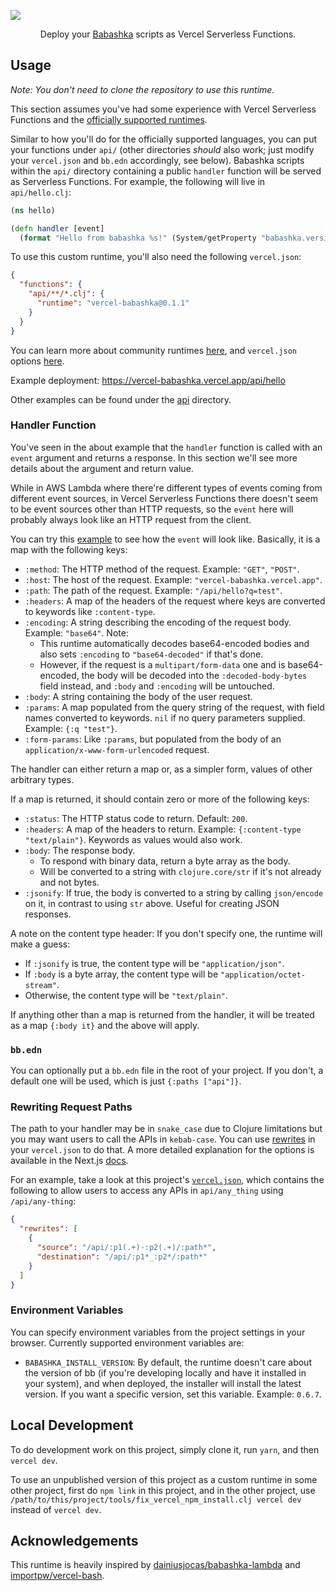 [<img src="https://og-image.vercel.app/**vercel-babashka**.png?theme=light&md=1&fontSize=100px&images=https%3A%2F%2Fassets.vercel.com%2Fimage%2Fupload%2Ffront%2Fassets%2Fdesign%2Fvercel-triangle-black.svg&images=https://github.com/babashka/babashka/raw/master/logo/icon.svg&widths=184&widths=230&heights=160&heights=230">](https://github.com/cnly/vercel-babashka)

<p align="center">
Deploy your <a href="https://github.com/babashka/babashka">Babashka</a> scripts
as Vercel Serverless Functions.
</p>

## Usage

*Note: You don't need to clone the repository to use this runtime.*

This section assumes you've had some experience with Vercel Serverless
Functions and the [officially supported
runtimes](https://vercel.com/docs/concepts/functions/supported-languages).

Similar to how you'll do for the officially supported languages, you can put
your functions under `api/` (other directories *should* also work; just modify
your `vercel.json` and `bb.edn` accordingly, see below).
Babashka scripts within the `api/` directory containing a public `handler`
function will be served as Serverless Functions.
For example, the following will live in `api/hello.clj`:

```clj
(ns hello)

(defn handler [event]
  (format "Hello from babashka %s!" (System/getProperty "babashka.version")))
```

To use this custom runtime, you'll also need the following `vercel.json`:

```json
{
  "functions": {
    "api/**/*.clj": {
      "runtime": "vercel-babashka@0.1.1"
    }
  }
}
```

You can learn more about community runtimes
[here](https://vercel.com/docs/runtimes#advanced-usage/community-runtimes), and
`vercel.json` options
[here](https://vercel.com/docs/cli#project-configuration).

Example deployment: https://vercel-babashka.vercel.app/api/hello

Other examples can be found under the [api](/api) directory.

### Handler Function

You've seen in the about example that the `handler` function is called with an
`event` argument and returns a response.
In this section we'll see more details about the argument and return value.

While in AWS Lambda where there're different types of events coming from
different event sources, in Vercel Serverless Functions there doesn't seem to
be event sources other than HTTP requests, so the `event` here will probably
always look like an HTTP request from the client.

You can try this [example](https://vercel-babashka.vercel.app/api/echo-pretty)
to see how the `event` will look like.
Basically, it is a map with the following keys:

* `:method`: The HTTP method of the request. Example: `"GET"`, `"POST"`.
* `:host`: The host of the request. Example: `"vercel-babashka.vercel.app"`.
* `:path`: The path of the request. Example: `"/api/hello?q=test"`.
* `:headers`: A map of the headers of the request where keys are converted to
  keywords like `:content-type`.
* `:encoding`: A string describing the encoding of the request body. Example:
  `"base64"`. Note:
  * This runtime automatically decodes base64-encoded bodies and also sets
	`:encoding` to `"base64-decoded"` if that's done.
  * However, if the request is a `multipart/form-data` one and is
	base64-encoded, the body will be decoded into the `:decoded-body-bytes`
	field instead, and `:body` and `:encoding` will be untouched.
* `:body`: A string containing the body of the user request.
* `:params`: A map populated from the query string of the request, with field
  names converted to keywords. `nil` if no query parameters supplied. Example:
  `{:q "test"}`.
* `:form-params`: Like `:params`, but populated from the body of an
  `application/x-www-form-urlencoded` request.

The handler can either return a map or, as a simpler form, values of other
arbitrary types.

If a map is returned, it should contain zero or more of the following keys:

* `:status`: The HTTP status code to return. Default: `200`.
* `:headers`: A map of the headers to return. Example: `{:content-type
  "text/plain"}`. Keywords as values would also work.
* `:body`: The response body.
  * To respond with binary data, return a byte array as the body.
  * Will be converted to a string with `clojure.core/str` if it's not already
	and not bytes.
* `:jsonify`: If true, the body is converted to a string by calling
  `json/encode` on it, in contrast to using `str` above. Useful for creating
  JSON responses.

A note on the content type header: If you don't specify one, the runtime will
make a guess:

* If `:jsonify` is true, the content type will be `"application/json"`.
* If `:body` is a byte array, the content type will be
  `"application/octet-stream"`.
* Otherwise, the content type will be `"text/plain"`.

If anything other than a map is returned from the handler, it will be treated
as a map `{:body it}` and the above will apply.

### `bb.edn`

You can optionally put a `bb.edn` file in the root of your project.
If you don't, a default one will be used, which is just `{:paths ["api"]}`.

### Rewriting Request Paths

The path to your handler may be in `snake_case` due to Clojure limitations but
you may want users to call the APIs in `kebab-case`.
You can use
[rewrites](https://vercel.com/support/articles/can-i-redirect-from-a-subdomain-to-a-subpath)
in your `vercel.json` to do that.
A more detailed explanation for the options is available in the Next.js
[docs](https://nextjs.org/docs/api-reference/next.config.js/rewrites).

For an example, take a look at this project's [`vercel.json`](/vercel.json),
which contains the following to allow users to access any APIs in
`api/any_thing` using `/api/any-thing`:

```json
{
  "rewrites": [
    {
      "source": "/api/:p1(.+)-:p2(.+)/:path*",
      "destination": "/api/:p1*_:p2*/:path*"
    }
  ]
}
```

### Environment Variables

You can specify environment variables from the project settings in your
browser. Currently supported environment variables are:

* `BABASHKA_INSTALL_VERSION`: By default, the runtime doesn't care about the
  version of bb (if you're developing locally and have it installed in your
  system), and when deployed, the installer will install the latest version. If
  you want a specific version, set this variable. Example: `0.6.7`.

## Local Development

To do development work on this project, simply clone it, run `yarn`, and then
`vercel dev`.

To use an unpublished version of this project as a custom runtime in some other
project, first do `npm link` in this project, and in the other project, use
`/path/to/this/project/tools/fix_vercel_npm_install.clj vercel dev` instead of
`vercel dev`.

## Acknowledgements

This runtime is heavily inspired by
[dainiusjocas/babashka-lambda](https://github.com/dainiusjocas/babashka-lambda)
and [importpw/vercel-bash](https://github.com/importpw/vercel-bash).